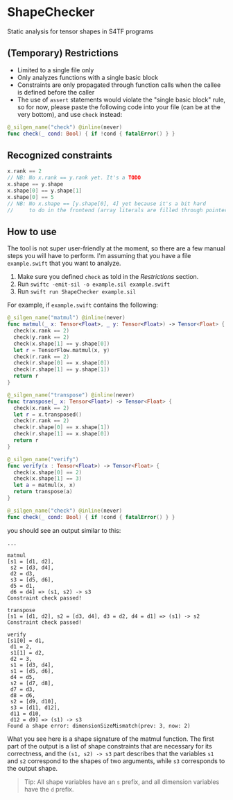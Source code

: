 # ShapeChecker

Static analysis for tensor shapes in S4TF programs

## (Temporary) Restrictions

- Limited to a single file only
- Only analyzes functions with a single basic block
- Constraints are only propagated through function calls when the callee is defined before the caller
- The use of `assert` statements would violate the "single basic block" rule, so for now, please paste the following code into your file (can be at the very bottom), and use `check` instead:

```swift
@_silgen_name("check") @inline(never)
func check(_ cond: Bool) { if !cond { fatalError() } }
```

## Recognized constraints

```swift
x.rank == 2
// NB: No x.rank == y.rank yet. It's a TODO
x.shape == y.shape
x.shape[0] == y.shape[1]
x.shape[0] == 5
// NB: No x.shape == [y.shape[0], 4] yet because it's a bit hard
//     to do in the frontend (array literals are filled through pointers).
```

## How to use

The tool is not super user-friendly at the moment, so there are a few manual steps you will have to perform.
I'm assuming that you have a file `example.swift` that you want to analyze.

1. Make sure you defined `check` as told in the _Restrictions_ section.
2. Run `swiftc -emit-sil -o example.sil example.swift`
3. Run `swift run ShapeChecker example.sil`

For example, if `example.swift` contains the following:
```swift
@_silgen_name("matmul") @inline(never)
func matmul(_ x: Tensor<Float>, _ y: Tensor<Float>) -> Tensor<Float> {
  check(x.rank == 2)
  check(y.rank == 2)
  check(x.shape[1] == y.shape[0])
  let r = TensorFlow.matmul(x, y)
  check(r.rank == 2)
  check(r.shape[0] == x.shape[0])
  check(r.shape[1] == y.shape[1])
  return r
}

@_silgen_name("transpose") @inline(never)
func transpose(_ x: Tensor<Float>) -> Tensor<Float> {
  check(x.rank == 2)
  let r = x.transposed()
  check(r.rank == 2)
  check(r.shape[0] == x.shape[1])
  check(r.shape[1] == x.shape[0])
  return r
}

@_silgen_name("verify")
func verify(x : Tensor<Float>) -> Tensor<Float> {
  check(x.shape[0] == 2)
  check(x.shape[1] == 3)
  let a = matmul(x, x)
  return transpose(a)
}

@_silgen_name("check") @inline(never)
func check(_ cond: Bool) { if !cond { fatalError() } }
```

you should see an output similar to this:
```
...

matmul
[s1 = [d1, d2],
 s2 = [d3, d4],
 d2 = d3,
 s3 = [d5, d6],
 d5 = d1,
 d6 = d4] => (s1, s2) -> s3
Constraint check passed!

transpose
[s1 = [d1, d2], s2 = [d3, d4], d3 = d2, d4 = d1] => (s1) -> s2
Constraint check passed!

verify
[s1[0] = d1,
 d1 = 2,
 s1[1] = d2,
 d2 = 3,
 s1 = [d3, d4],
 s1 = [d5, d6],
 d4 = d5,
 s2 = [d7, d8],
 d7 = d3,
 d8 = d6,
 s2 = [d9, d10],
 s3 = [d11, d12],
 d11 = d10,
 d12 = d9] => (s1) -> s3
Found a shape error: dimensionSizeMismatch(prev: 3, now: 2)
```

What you see here is a shape signature of the matmul function.
The first part of the output is a list of shape constraints that are necessary for its correctness, and the `(s1, s2) -> s3` part describes that the variables `s1` and `s2` correspond to the shapes of two arguments, while `s3` corresponds to the output shape.

> Tip: All shape variables have an `s` prefix, and all dimension variables have the `d` prefix.

